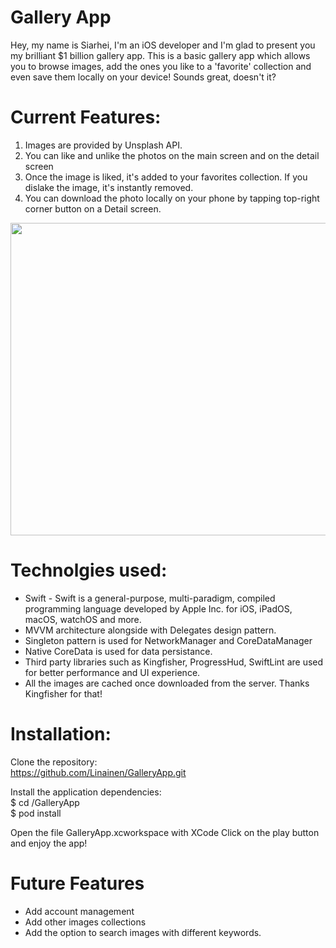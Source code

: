 # Gallery App

Hey, my name is Siarhei, I'm an iOS developer and I'm glad to present you my brilliant $1 billion gallery app.
This is a basic gallery app which allows you to browse images, add the ones you like to a 'favorite' collection and even
save them locally on your device! Sounds great, doesn't it?

# Current Features:
1. Images are provided by Unsplash API.
2. You can like and unlike the photos on the main screen and on the detail screen
3. Once the image is liked, it's added to your favorites collection. If you dislake the image, it's instantly removed.
4. You can download the photo locally on your phone by tapping top-right corner button on a Detail screen.

<a href="url"><img src="https://github.com/Linainen/GalleryApp/assets/98283252/f908219b-06c4-4249-beed-1e01c65f8c77" align="center" height="500" width="750" ></a>

# Technolgies used:
* Swift - Swift is a general-purpose, multi-paradigm, compiled programming language developed by Apple Inc. for iOS, iPadOS, macOS, watchOS and more.
* MVVM architecture alongside with Delegates design pattern.
* Singleton pattern is used for NetworkManager and CoreDataManager
* Native CoreData is used for data persistance.
* Third party libraries such as Kingfisher, ProgressHud, SwiftLint are used for better performance and UI experience.
* All the images are cached once downloaded from the server. Thanks Kingfisher for that!

# Installation:
Clone the repository: <br>
https://github.com/Linainen/GalleryApp.git

Install the application dependencies: <br>
$ cd /GalleryApp <br>
$ pod install

Open the file GalleryApp.xcworkspace with XCode
Click on the play button and enjoy the app!

# Future Features
* Add account management
* Add other images collections
* Add the option to search images with different keywords.

